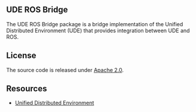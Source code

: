 ## UDE ROS Bridge

The UDE ROS Bridge package is a bridge implementation of the Unified Distributed Environment (UDE) that provides integration between UDE and ROS. 

## License

The source code is released under [Apache 2.0](https://aws.amazon.com/apache-2-0/).

## Resources
* [Unified Distributed Environment](https://github.com/aws-deepracer/ude)
